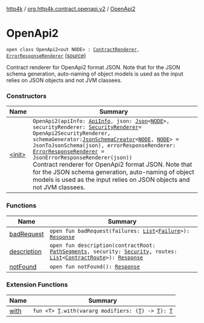 [http4k](../../index.md) / [org.http4k.contract.openapi.v2](../index.md) / [OpenApi2](./index.md)

# OpenApi2

`open class OpenApi2<out NODE> : `[`ContractRenderer`](../../org.http4k.contract/-contract-renderer/index.md)`, `[`ErrorResponseRenderer`](../../org.http4k.contract/-error-response-renderer/index.md) [(source)](https://github.com/http4k/http4k/blob/master/http4k-contract/src/main/kotlin/org/http4k/contract/openapi/v2/OpenApi2.kt#L32)

Contract renderer for OpenApi2 format JSON. Note that for the JSON schema generation, auto-naming of
object models is used as the input relies on JSON objects and not JVM classees.

### Constructors

| Name | Summary |
|---|---|
| [&lt;init&gt;](-init-.md) | `OpenApi2(apiInfo: `[`ApiInfo`](../../org.http4k.contract.openapi/-api-info/index.md)`, json: `[`Json`](../../org.http4k.format/-json/index.md)`<`[`NODE`](index.md#NODE)`>, securityRenderer: `[`SecurityRenderer`](../../org.http4k.contract.openapi/-security-renderer/index.md)` = OpenApi2SecurityRenderer, schemaGenerator: `[`JsonSchemaCreator`](../../org.http4k.util/-json-schema-creator/index.md)`<`[`NODE`](index.md#NODE)`, `[`NODE`](index.md#NODE)`> = JsonToJsonSchema(json), errorResponseRenderer: `[`ErrorResponseRenderer`](../../org.http4k.contract/-error-response-renderer/index.md)` = JsonErrorResponseRenderer(json))`<br>Contract renderer for OpenApi2 format JSON. Note that for the JSON schema generation, auto-naming of object models is used as the input relies on JSON objects and not JVM classees. |

### Functions

| Name | Summary |
|---|---|
| [badRequest](bad-request.md) | `open fun badRequest(failures: `[`List`](https://kotlinlang.org/api/latest/jvm/stdlib/kotlin.collections/-list/index.html)`<`[`Failure`](../../org.http4k.lens/-failure/index.md)`>): `[`Response`](../../org.http4k.core/-response/index.md) |
| [description](description.md) | `open fun description(contractRoot: `[`PathSegments`](../../org.http4k.contract/-path-segments/index.md)`, security: `[`Security`](../../org.http4k.contract.security/-security/index.md)`, routes: `[`List`](https://kotlinlang.org/api/latest/jvm/stdlib/kotlin.collections/-list/index.html)`<`[`ContractRoute`](../../org.http4k.contract/-contract-route/index.md)`>): `[`Response`](../../org.http4k.core/-response/index.md) |
| [notFound](not-found.md) | `open fun notFound(): `[`Response`](../../org.http4k.core/-response/index.md) |

### Extension Functions

| Name | Summary |
|---|---|
| [with](../../org.http4k.core/with.md) | `fun <T> `[`T`](../../org.http4k.core/with.md#T)`.with(vararg modifiers: (`[`T`](../../org.http4k.core/with.md#T)`) -> `[`T`](../../org.http4k.core/with.md#T)`): `[`T`](../../org.http4k.core/with.md#T) |
